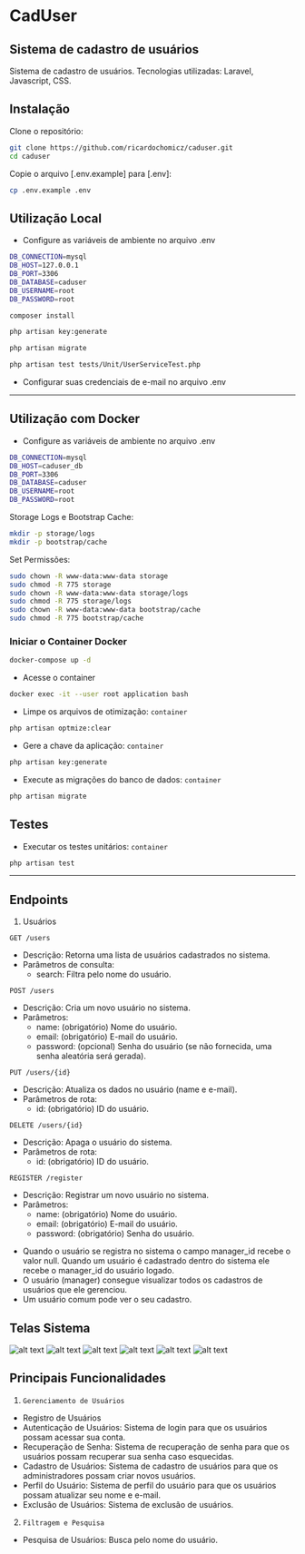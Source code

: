 # CadUser

## Sistema de cadastro de usuários

Sistema de cadastro de usuários. 
Tecnologias utilizadas: Laravel, Javascript, CSS.

## Instalação

Clone o repositório:

```bash
git clone https://github.com/ricardochomicz/caduser.git
cd caduser
```

Copie o arquivo [.env.example] para [.env]:

```bash
cp .env.example .env
```

## Utilização Local
- Configure as variáveis de ambiente no arquivo .env

```bash
DB_CONNECTION=mysql
DB_HOST=127.0.0.1
DB_PORT=3306
DB_DATABASE=caduser
DB_USERNAME=root
DB_PASSWORD=root
```

```bash
composer install
```

```bash
php artisan key:generate
```

```bash
php artisan migrate
```

```bash
php artisan test tests/Unit/UserServiceTest.php
```

- Configurar suas credenciais de e-mail no arquivo .env

<hr>

## Utilização com Docker
- Configure as variáveis de ambiente no arquivo .env

```bash
DB_CONNECTION=mysql
DB_HOST=caduser_db
DB_PORT=3306
DB_DATABASE=caduser
DB_USERNAME=root
DB_PASSWORD=root
```

Storage Logs e Bootstrap Cache:

```bash
mkdir -p storage/logs
mkdir -p bootstrap/cache
```
Set Permissões:

```bash
sudo chown -R www-data:www-data storage
sudo chmod -R 775 storage
sudo chown -R www-data:www-data storage/logs
sudo chmod -R 775 storage/logs
sudo chown -R www-data:www-data bootstrap/cache
sudo chmod -R 775 bootstrap/cache
```
### Iniciar o Container Docker

```bash
docker-compose up -d
```
- Acesse o container

```bash
docker exec -it --user root application bash
```
- Limpe os arquivos de otimização: `container`

```bash
php artisan optmize:clear
```
- Gere a chave da aplicação: `container`

```bash
php artisan key:generate
```
- Execute as migrações do banco de dados: `container`

```bash
php artisan migrate
```
## Testes

- Executar os testes unitários: `container`

```bash
php artisan test
```

<hr>

## Endpoints

1. Usuários

`GET /users`
* Descrição: Retorna uma lista de usuários cadastrados no sistema.
* Parâmetros de consulta: 
    * search: Filtra pelo nome do usuário.

`POST /users`
* Descrição: Cria um novo usuário no sistema.
* Parâmetros: 
    * name: (obrigatório) Nome do usuário.
    * email: (obrigatório) E-mail do usuário.
    * password: (opcional) Senha do usuário (se não fornecida, uma senha aleatória será gerada).

`PUT /users/{id}`
* Descrição: Atualiza os dados no usuário (name e e-mail).    
* Parâmetros de rota:
    * id: (obrigatório) ID do usuário.

`DELETE /users/{id}`
* Descrição: Apaga o usuário do sistema.
* Parâmetros de rota:
    * id: (obrigatório) ID do usuário.

`REGISTER /register`
* Descrição: Registrar um novo usuário no sistema.
* Parâmetros: 
    * name: (obrigatório) Nome do usuário.
    * email: (obrigatório) E-mail do usuário.
    * password: (obrigatório) Senha do usuário.

- Quando o usuário se registra no sistema o campo manager_id recebe o valor null. Quando um usuário é cadastrado dentro do sistema ele recebe o manager_id do usuário logado. 
- O usuário (manager) consegue visualizar todos os cadastros de usuários que ele gerenciou.
- Um usuário comum pode ver o seu cadastro.

## Telas Sistema
![alt text](image.png)
![alt text](image-1.png)
![alt text](image-2.png)
![alt text](image-3.png)
![alt text](image-4.png)
![alt text](image-5.png)


## Principais Funcionalidades

1. `Gerenciamento de Usuários`
  - Registro de Usuários
  - Autenticação de Usuários: Sistema de login para que os usuários possam acessar sua conta.   
  - Recuperação de Senha: Sistema de recuperação de senha para que os usuários possam recuperar sua senha caso esquecidas.
  - Cadastro de Usuários: Sistema de cadastro de usuários para que os administradores possam criar novos usuários.
  - Perfil do Usuário: Sistema de perfil do usuário para que os usuários possam atualizar seu nome e e-mail.
  - Exclusão de Usuários: Sistema de exclusão de usuários.

2. `Filtragem e Pesquisa`
  - Pesquisa de Usuários: Busca pelo nome do usuário.



